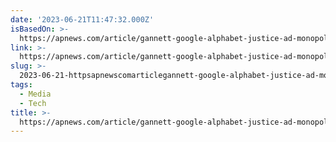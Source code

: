 ```yaml
---
date: '2023-06-21T11:47:32.000Z'
isBasedOn: >-
  https://apnews.com/article/gannett-google-alphabet-justice-ad-monopoly-b477034a9872b26c93394d36c2cf887a
link: >-
  https://apnews.com/article/gannett-google-alphabet-justice-ad-monopoly-b477034a9872b26c93394d36c2cf887a
slug: >-
  2023-06-21-httpsapnewscomarticlegannett-google-alphabet-justice-ad-monopoly-b477034a9872b26c93394d36c2cf887a
tags:
  - Media
  - Tech
title: >-
  https://apnews.com/article/gannett-google-alphabet-justice-ad-monopoly-b477034a9872b26c93394d36c2cf887a
---
```


